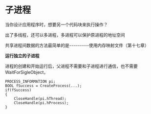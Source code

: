 # 子进程

当你设计应用程序时，想要另一个代码块来执行操作？

出了多线程，还可以多进程，多进程可以保护原进程的地址空间

共享进程间数据的方法最简单的是----------使用内存映射文件（第十七章）



**运行独立的子进程**

进程的创建和开始运行后，父进程不需要和子进程进行通信，也不需要WaitForSigleObject，

```
PROCESS_INFORMATION pi;
BOOL fSuccess = CreateProcess(...);
if(fSuccess)
{
	CloseHandle(pi.hThread);
	CloseHandle(pi.hProcess);
}
```

